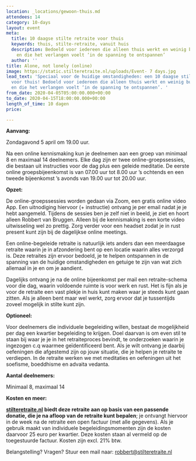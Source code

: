```yaml
---
location: _locations/gewoon-thuis.md
attendees: 14
category: 10-days
layout: event
meta:
  title: 10 daagse stilte retraite voor thuis
  keywords: thuis, stilte-retraite, vanuit huis
  description: Bedoeld voor iedereen die alleen thuis werkt en weinig buiten komt,
    en die het verlangen voelt ‘in de spanning te ontspannen’
  author: ''
title: Alone, not lonely (online)
image: https://static.stilteretraite.nl/uploads/Event- 7 days.jpg
lead_text: 'Speciaal voor de huidige omstandigheden: een 10 daagse stilte retraite
  voor thuis! Bedoeld voor iedereen die alleen thuis werkt en weinig buiten komt,
  en die het verlangen voelt ‘in de spanning te ontspannen’. '
from_date: 2020-04-05T05:00:00.000+00:00
to_date: 2020-04-15T18:00:00.000+00:00
length_of_time: 10 dagen
price: 

---
```

**Aanvang:**

Zondagavond 5 april om 19.00 uur.

Na een online kennismaking kun je deelnemen aan een groep van minimaal 8 en maximaal 14 deelnemers. Elke dag zijn er twee online-groepssessies, die bestaan uit instructies voor de dag plus een geleide meditatie. De eerste online groepsbijeenkomst is van 07.00 uur tot 8.00 uur ’s ochtends en een tweede bijeenkomst ’s avonds van 19.00 uur tot 20.00 uur.

**Opzet:**

De online-groepssessies worden gedaan via Zoom, een gratis online video App. Een uitnodiging hiervoor (+ instructie) ontvang je per email nadat je je hebt aangemeld. Tijdens de sessies ben je zelf niet in beeld, je ziet en hoort alleen Robbert van Bruggen. Alleen bij de kennismaking is een korte video uitwisseling wel zo prettig. Zorg verder voor een headset zodat je in rust present kunt zijn bij de dagelijkse online meetings.

Een online-begeleide retraite is natuurlijk iets anders dan een meerdaagse retraite waarin je in afzondering bent op een locatie waarin alles verzorgd is. Deze retraites zijn ervoor bedoeld, je te helpen ontspannen in de spanning van de huidige omstandigheden en getuige te zijn van wat zich allemaal in je en om je aandient.

Dagelijks ontvang je na de online bijeenkomst per mail een retraite-schema voor die dag, waarin voldoende ruimte is voor werk en rust. Het is fijn als je voor de retraite een vast plekje in huis kunt maken waar je steeds kunt gaan zitten. Als je alleen bent maar wel werkt, zorg ervoor dat je tussentijds zoveel mogelijk in stilte kunt zijn.

**Optioneel:**

Voor deelnemers die individuele begeleiding willen, bestaat de mogelijkheid per dag een kwartier begeleiding te krijgen. Doel daarvan is om even stil te staan bij waar je je in het retraiteproces bevindt, te onderzoeken waarin je ingezogen c.q waarmee geïdentificeerd bent. Als je wilt ontvang je daarbij oefeningen die afgestemd zijn op jouw situatie, die je helpen je retraite te verdiepen. In de retraite werken we met meditaties en oefeningen uit het soefisme, boeddhisme en advaita vedanta.

**Aantal deelnemers:**

Minimaal 8, maximaal 14

**Kosten en meer:**

[**stilteretraite.nl**](http://stilteretraite.nl/) **biedt deze retraite aan op basis van een passende donatie, die je na afloop van de retraite kunt bepalen**; je ontvangt hiervoor in de week na de retraite een open factuur (met alle gegevens). Als je gebruik maakt van individuele begeleidingsmomenten zijn de kosten daarvoor 25 euro per kwartier. Deze kosten staan al vermeld op de toegestuurde factuur. Kosten zijn excl. 21% btw.

Belangstelling? Vragen? Stuur een mail naar: [robbert@stilteretraite.nl](mailto:robbert@stilteretraite.nl)